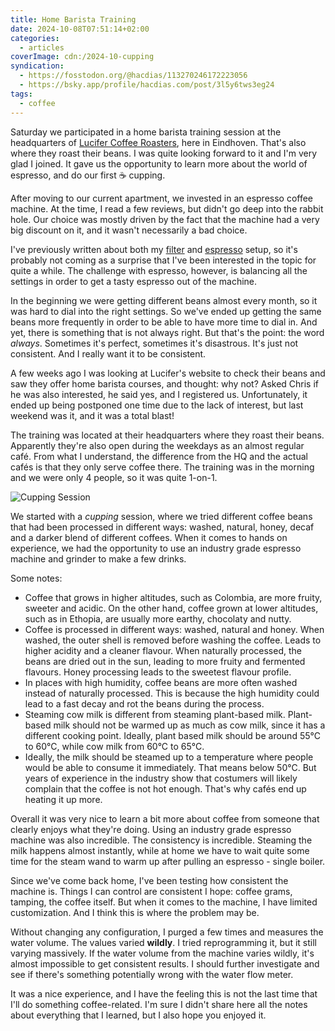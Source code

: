 ```yaml
---
title: Home Barista Training
date: 2024-10-08T07:51:14+02:00
categories:
  - articles
coverImage: cdn:/2024-10-cupping
syndication:
  - https://fosstodon.org/@hacdias/113270246172223056
  - https://bsky.app/profile/hacdias.com/post/3l5y6tws3eg24
tags:
  - coffee
---
```


Saturday we participated in a home barista training session at the headquarters of [Lucifer Coffee Roasters](https://lucifercoffee.com/), here in Eindhoven. That's also where they roast their beans. I was quite looking forward to it and I'm very glad I joined. It gave us the opportunity to learn more about the world of espresso, and do our first ☕️ cupping.

<!--more-->

After moving to our current apartment, we invested in an espresso coffee machine. At the time, I read a few reviews, but didn't go deep into the rabbit hole. Our choice was mostly driven by the fact that the machine had a very big discount on it, and it wasn't necessarily a bad choice. 

I've previously written about both my [filter](/2024/01/04/current-filter-coffee-setup/) and [espresso](/2024/01/06/current-espresso-setup/) setup, so it's probably not coming as a surprise that I've been interested in the topic for quite a while. The challenge with espresso, however, is balancing all the settings in order to get a tasty espresso out of the machine.

In the beginning we were getting different beans almost every month, so it was hard to dial into the right settings. So we've ended up getting the same beans more frequently in order to be able to have more time to dial in. And yet, there is something that is not always right. But that's the point: the word *always*. Sometimes it's perfect, sometimes it's disastrous. It's just not consistent. And I really want it to be consistent. 

A few weeks ago I was looking at Lucifer's website to check their beans and saw they offer home barista courses, and thought: why not? Asked Chris if he was also interested, he said yes, and I registered us. Unfortunately, it ended up being postponed one time due to the lack of interest, but last weekend was it, and it was a total blast!

The training was located at their headquarters where they roast their beans. Apparently they're also open during the weekdays as an almost regular café. From what I understand, the difference from the HQ and the actual cafés is that they only serve coffee there. The training was in the morning and we were only 4 people, so it was quite 1-on-1.

![Cupping Session](cdn:/2024-10-cupping?class=fw)

We started with a *cupping* session, where we tried different coffee beans that had been processed in different ways: washed, natural, honey, decaf and a darker blend of different coffees. When it comes to hands on experience, we had the opportunity to use an industry grade espresso machine and grinder to make a few drinks. 

Some notes:

- Coffee that grows in higher altitudes, such as Colombia, are more fruity, sweeter and acidic. On the other hand, coffee grown at lower altitudes, such as in Ethopia, are usually more earthy, chocolaty and nutty.
- Coffee is processed in different ways: washed, natural and honey. When washed, the outer shell is removed before washing the coffee. Leads to higher acidity and a cleaner flavour. When naturally processed, the beans are dried out in the sun, leading to more fruity and fermented flavours. Honey processing leads to the sweetest flavour profile.
- In places with high humidity, coffee beans are more often washed instead of naturally processed. This is because the high humidity could lead to a fast decay and rot the beans during the process.
- Steaming cow milk is different from steaming plant-based milk. Plant-based milk should not be warmed up as much as cow milk, since it has a different cooking point. Ideally, plant based milk should be around 55°C to 60°C, while cow milk from 60°C to 65°C.
- Ideally, the milk should be steamed up to a temperature where people would be able to consume it immediately. That means below 50°C. But years of experience in the industry show that costumers will likely complain that the coffee is not hot enough. That's why cafés end up heating it up more.

Overall it was very nice to learn a bit more about coffee from someone that clearly enjoys what they're doing. Using an industry grade espresso machine was also incredible. The consistency is incredible. Steaming the milk happens almost instantly, while at home we have to wait quite some time for the steam wand to warm up after pulling an espresso - single boiler. 

Since we've come back home, I've been testing how consistent the machine is. Things I can control are consistent I hope: coffee grams, tamping, the coffee itself. But when it comes to the machine, I have limited customization. And I think this is where the problem may be.

Without changing any configuration, I purged a few times and measures the water volume. The values varied **wildly**. I tried reprogramming it, but it still varying massively. If the water volume from the machine varies wildly, it's almost impossible to get consistent results. I should further investigate and see if there's something potentially wrong with the water flow meter. 

It was a nice experience, and I have the feeling this is not the last time that I'll do something coffee-related. I'm sure I didn't share here all the notes about everything that I learned, but I also hope you enjoyed it.
